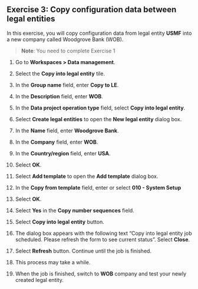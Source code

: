 ## Exercise 3: Copy configuration data between legal entities

In this exercise, you will copy configuration data from legal entity **USMF**
into a new company called Woodgrove Bank (WOB).

>   **Note**: You need to complete Exercise 1

1.  Go to **Workspaces \> Data management**.

2.  Select the **Copy into legal entity** tile.

3.  In the **Group name** field, enter **Copy to LE**.

4.  In the **Description** field, enter **WOB**.

5.  In the **Data project operation type** field, select **Copy into legal
    entity**.

6.  Select **Create legal entities** to open the **New legal entity** dialog
    box.

7.  In the **Name** field, enter **Woodgrove Bank**.

8.  In the **Company** field, enter **WOB**.

9.  In the **Country/region** field, enter **USA**.

10. Select **OK**.

11. Select **Add template** to open the **Add template** dialog box.

12. In the **Copy from template** field, enter or select **010 - System Setup**

13. Select **OK**.

14. Select **Yes** in the **Copy number sequences** field.

15. Select **Copy into legal entity** button.

16. The dialog box appears with the following text “Copy into legal entity job
    scheduled. Please refresh the form to see current status”. Select **Close**.

17. Select **Refresh** button. Continue until the job is finished.

18. This process may take a while.

19. When the job is finished, switch to **WOB** company and test your newly
    created legal entity.
